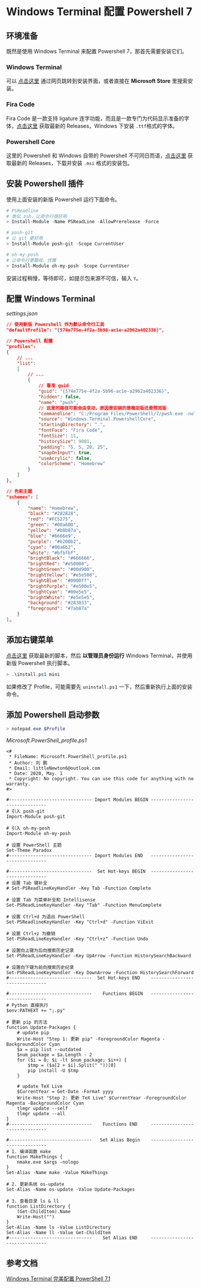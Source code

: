 # Windows Terminal 配置 Powershell 7


<!--more-->

## 环境准备

既然是使用 Windows Terminal 来配置 Powershell 7，那首先需要安装它们。

### Windows Terminal

可以 [点击这里](microsoft.com/zh-cn/p/windows-terminal/9n0dx20hk701) 通过网页跳转到安装界面，或者直接在 **Microsoft Store** 里搜索安装。

### Fira Code

Fira Code 是一款支持 ligature 连字功能，而且是一款专门为代码显示准备的字体，[点击这里](https://github.com/tonsky/FiraCode/releases) 获取最新的 Releases，Windows 下安装 `.ttf`格式的字体。

### Powershell Core

这里的 Powershell 和 Windows 自带的 Powershell 不可同日而语，[点击这里](https://github.com/PowerShell/PowerShell/releases) 获取最新的 Releases，下载并安装 `.msi` 格式的安装包。

## 安装 Powershell 插件

使用上面安装的新版 Powershell 运行下面命令。

```powershell
# PSReadline 
# 类似 zsh，让命令行很好用 
> Install-Module -Name PSReadLine -AllowPrerelease -Force

# posh-git 
# 让 git 更好用
> Install-Module posh-git -Scope CurrentUser

# oh-my-posh 
# 让命令行更酷炫、优雅
> Install-Module oh-my-posh -Scope CurrentUser
```

安装过程稍慢，等待即可，如提示包来源不可信，输入 `Y`。

## 配置 Windows Terminal

*settings.json*

```json
// 使用新版 Powershell 作为默认命令行工具
"defaultProfile": "{574e775e-4f2a-5b96-ac1e-a2962a402336}",

// Powershell 配置
"profiles":
{
    // ...
    "list":
    [
        // ...
        {
            // 看准 guid
            "guid": "{574e775e-4f2a-5b96-ac1e-a2962a402336}",
            "hidden": false,
            "name": "pwsh",
            // 这里的路径可能会由变动，原因是安装的是稳定版还是预览版
            "commandline": "C:/Program Files/PowerShell/7/pwsh.exe -nologo",
            "source": "Windows.Terminal.PowershellCore",
            "startingDirectory": ".",
            "fontFace": "Fira Code",
            "fontSize": 11,
            "historySize": 9001,
            "padding": "5, 5, 20, 25",
            "snapOnInput": true,
            "useAcrylic": false,
            "colorScheme": "Homebrew"
        }
    ]
},

// 色彩主题
"schemes": [
    {
        "name": "Homebrew",
        "black": "#282828",
        "red": "#FC5275",
        "green": "#00a600",
        "yellow": "#b8b87a",
        "blue": "#6666e9",
        "purple": "#b200b2",
        "cyan": "#00a6b2",
        "white": "#bfbfbf",
        "brightBlack": "#666666",
        "brightRed": "#e50000",
        "brightGreen": "#00d900",
        "brightYellow": "#e5e500",
        "brightBlue": "#0000ff",
        "brightPurple": "#e500e5",
        "brightCyan": "#00e5e5",
        "brightWhite": "#e5e5e5",
        "background": "#283033",
        "foreground": "#7ab87a"
    }
],
```

## 添加右键菜单

[点击这里](https://github.com/lextm/windowsterminal-shell/) 获取最新的脚本，然后 **以管理员身份运行** Windows Terminal，并使用新版 Powershell 执行脚本。

```powershell
> .\install.ps1 mini
```

如果修改了 Profile，可能需要先 `uninstall.ps1` 一下，然后重新执行上面的安装命令。

## 添加 Powershell 启动参数

```powershell
> notepad.exe $Profile
```

*Microsoft.PowerShell_profile.ps1*

```
<#
 * FileName: Microsoft.PowerShell_profile.ps1
 * Author: 刘 鹏
 * Email: littleNewton6@outlook.com
 * Date: 2020, May. 1
 * Copyright: No copyright. You can use this code for anything with no warranty.
#>

#------------------------------- Import Modules BEGIN -------------------------------
# 引入 posh-git
Import-Module posh-git

# 引入 oh-my-posh
Import-Module oh-my-posh

# 设置 PowerShell 主题
Set-Theme Paradox
#------------------------------- Import Modules END   -------------------------------

#-------------------------------  Set Hot-keys BEGIN  -------------------------------
# 设置 Tab 键补全
# Set-PSReadlineKeyHandler -Key Tab -Function Complete

# 设置 Tab 为菜单补全和 Intellisense
Set-PSReadLineKeyHandler -Key "Tab" -Function MenuComplete

# 设置 Ctrl+d 为退出 PowerShell
Set-PSReadlineKeyHandler -Key "Ctrl+d" -Function ViExit

# 设置 Ctrl+z 为撤销
Set-PSReadLineKeyHandler -Key "Ctrl+z" -Function Undo

# 设置向上键为后向搜索历史记录
Set-PSReadLineKeyHandler -Key UpArrow -Function HistorySearchBackward

# 设置向下键为前向搜索历史纪录
Set-PSReadLineKeyHandler -Key DownArrow -Function HistorySearchForward
#-------------------------------  Set Hot-keys END    -------------------------------

#-------------------------------    Functions BEGIN   -------------------------------
# Python 直接执行
$env:PATHEXT += ";.py"

# 更新 pip 的方法
function Update-Packages {
    # update pip
    Write-Host "Step 1: 更新 pip" -ForegroundColor Magenta -BackgroundColor Cyan
    $a = pip list --outdated
    $num_package = $a.Length - 2
    for ($i = 0; $i -lt $num_package; $i++) {
        $tmp = ($a[2 + $i].Split(" "))[0]
        pip install -U $tmp
    }

    # update TeX Live
    $CurrentYear = Get-Date -Format yyyy
    Write-Host "Step 2: 更新 TeX Live" $CurrentYear -ForegroundColor Magenta -BackgroundColor Cyan
    tlmgr update --self
    tlmgr update --all
}
#-------------------------------    Functions END     -------------------------------

#-------------------------------   Set Alias Begin    -------------------------------
# 1. 编译函数 make
function MakeThings {
    nmake.exe $args -nologo
}
Set-Alias -Name make -Value MakeThings

# 2. 更新系统 os-update
Set-Alias -Name os-update -Value Update-Packages

# 3. 查看目录 ls & ll
function ListDirectory {
    (Get-ChildItem).Name
    Write-Host("")
}
Set-Alias -Name ls -Value ListDirectory
Set-Alias -Name ll -Value Get-ChildItem
#-------------------------------    Set Alias END     -------------------------------
```

## 参考文档

[Windows Terminal 完美配置 PowerShell 7.1](https://zhuanlan.zhihu.com/p/137595941)
